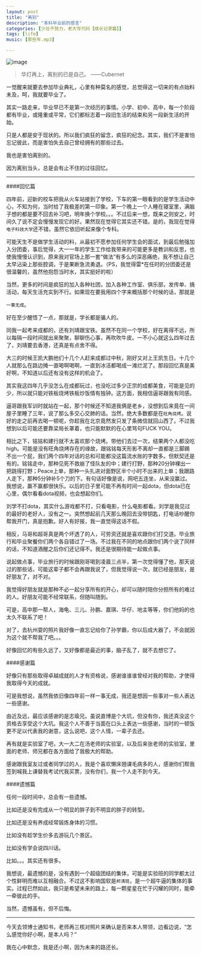 ```yaml
---
layout: post
title: "离别"
description: "本科毕业前的感言"
categories: [少壮不努力，老大写代码【成长记录篇】]
tags: [life]
music: [那些年.mp3]

---
```


![image](/assets/images/libie.JPG)

>华灯再上，离别的已是自己。 ——Cubernet

一觉醒来就要去参加毕业典礼，心里有种莫名的感觉，总觉得这一切来的有点始料未及，呵，我就要毕业了。

其实一路走来，毕业早已不是第一次经历的事情。小学、初中、高中，每一个阶段都有毕业，或隆重或平常，它们都标志着一段旧生活的结束和另一段新生活的开始。

只是人都是安于现状的。所以我们疯狂的留念，疯狂的纪念。其实，我们不是害怕忘记彼此，而是害怕失去自己曾经拥有的那些过去。

我也是害怕离别的。

因为离别当头，总是会有止不住的过往回忆。

---

####回忆篇

四年前，迎新的校车把我从火车站接到了学校，下车的第一眼看到的是学生活动中心，不知为何，当时给了我极差的第一印象。第一个晚上一个人睡在寝室里，满脑子想的都是要不回去补习吧，明年换个学校。。。不过后来一想，既来之则安之，时间久了说不定会慢慢发现它的好。果然现在觉得它其实还不错。是的，我现在觉得`电子科技大学`还不错，虽然它依旧听起来像个专科。

可能天生不是做学生活动的料，从最初不愿参加任何学生会的面试，到最后勉强加入分团委，事后觉得，大一一年的学生工作给我带来的可能更多是教训和反思，也使我慢慢认识到，原来我对官场上那一套“做法”有多么的深恶痛绝，我不想让自己太早沾染上那些腔调，于是果断急流勇退。（PS，我觉得雷*在任时的分团委还是很温馨的，虽然他抱怨当时水，其实挺好的啦）

当然，更多的时间是疯狂的加入各种社团，加入各种工作室、俱乐部，发传单、搞活动，每天生活充实到不行。如果现在要我用四个字来概括那个时候的话，那就是

`一事无成`。

好在至少醒悟了一点，那就是，学长都是骗人的。

同我一起考来成都的，还有刘靖跟宝铁。虽然不在同一个学校，好在离得不远，所以每隔一段时间就出来聚聚，聊聊伤心事，再吹吹牛皮。一不小心就这么四年过去了，刘靖要去香港，还真是有点舍不得。

大三的时候王凯大鹏他们十几个人赶来成都过中秋，刚好又对上王凯生日。十几个人就那么在路边摊一直喝啊喝啊，一直到冰洁都喝成一滩烂泥了。那段回忆真是美好啊，不知道以后还有没有这样的机会了。

其实我这四年几乎没怎么在成都玩过，也没吃过多少正宗的成都美食，可能是见的少，所以就只能对铁板烧烤铁板炒饭情有独钟。这方面，我相信逼哥跟我有同感。

逼哥跟我军训时就站在一起，那个时候还不知道我俩是老乡，没想到后来竟在一间屋子里睡了三年，说了那么多交心交肺的话。当然，绝大多数都是在`旺角烧烤`。说好的走之前再去喝一顿呢，你趁我在北京竟然发只发了条微信就回山西了。不过我想到以后可能还要靠梁局长罩着，也只能默默的在心里骂句FUCK YOU。

相比之下，铭铭和建行就不太喜欢那个烧烤。带他们去过一次，结果两个人都没吃high。可能是没有旺角烧烤存在的缘故，跟铭铭每天形影不离却一直都是三脚踢不出一个屁，我们两个四年对话的总和可能都没这篇流水账的字数多。但默契还是有的。铭铭走中，那种见死不救崩了怪队友的中；建行打野，那种20分钟裸出一把跳得打野；Peace上单，那种一头扎进对面野区半个小时不出来的上单；我跟路人走下，那种5分钟补5个刀的下。有句话好像是说，网吧五连坐，从来没赢过。我想说，赢不赢都很快乐。以后的日子里可能不再有时间一起dota，但dota已在心里，偶尔看看dota视频，也会想起你们。

刘学不打dota，其实什么游戏都不打，只看电影，什么电影都看。刘学是我见过的最好的老好人，没有之一。突然想起前几天那么晚回去没带钥匙，打电话吵醒你帮我开门，真是抱歉。好人有好报，我一直觉得这话不假。

相反，马哥和超哥真是两个坏透了的人，可劳资还就是喜欢跟你们打交道。毕业旅行和毕业聚餐你们两个各自错过了一场。不过我在不同的地点跟你们两个说了同样的话，不知道酒醒之后你们还记得不。我还是很期待能一起做点事。

说起做点事，毕业旅行的时候跟刚哥喝到凌晨三点半，第一次觉得懂了他，那天说过的那些话，可能这辈子都不会再跟我说了，但我觉得说一次，就已经是朋友，是好朋友了，对不对。

我觉得好朋友就是那种不必一起分享所有的开心，却可以随时陪你分担所有的难过的人。好朋友可能不经常联系，但随叫随到。

可是，高中那一帮人，海龟、三儿、孙鹏、嘉琪、华仔、地主等等，你们他妈的也太久不联系了吧！

对了，去杭州耍的照片我好像一直忘记给你了孙学霸，你以后成大器了，不会就因为这个就不帮我了吧。。。

好像回忆的有些久远了，又好像都是最近的事，脑子乱了，就不去想它了。

####感谢篇

好像只有那些取得卓越成就的人才有资格说，感谢谁谁谁曾经对我的帮助，才使得我取得今天的成就。

可是我想说，虽然我依旧像四年前一样一事无成，我还是想因一些事对一些人表达一些感谢。

由近及远，最应该感谢的是志瑜兄。虽说直博是个大坑，但没有你，我还真没这个资格去享受这个大坑。我这个人不善于当面在口头上表达一些感谢，当时的一顿饭更不足以代表我的谢意，这么说吧，这个人情，一辈子去还。

再有就是实验室了吧，大一大二在汤老师的实验室，以及后来张老师的实验室，里面的老师、师兄都在各方面给了我极大的帮助。

感谢跟我室友过或者同学过的人，我是个喜欢懒床翘课毛病多的人，感谢你们帮我签到喊我上课替我考试代我买票，没有你们，我一个人走不到今天。

####遗憾篇

任何一段时间中，总会有一些遗憾。

比如还是没有完成从一个明显的胖子到不明显的胖子的转型。

比如还是没有养成经常锻炼身体的习惯。

比如没有趁学生价多去游玩几个景区。

比如没有学会说四川话。

比如。。。其实还有很多。

我想说，最遗憾的是，没有遇到一个超级团结的集体，可能是实验班的同学都太过个性鲜明而难以互相融合。不过这不影响国软是`邦清班`，是一个超牛逼的集体的事实。过程已然如此，我只是希望未来的路上，每一颗星星在忙于闪耀的同时，能牵一牵彼此的手。

当然，遗憾虽有，但不后悔。

---

今天去领博士通知书，老师再三核对照片来确认是否来本人带领，边看边说，“怎么感觉你好小啊，是本人吗？”

我在心中默念，我是还小啊，因为未来的路还长。
